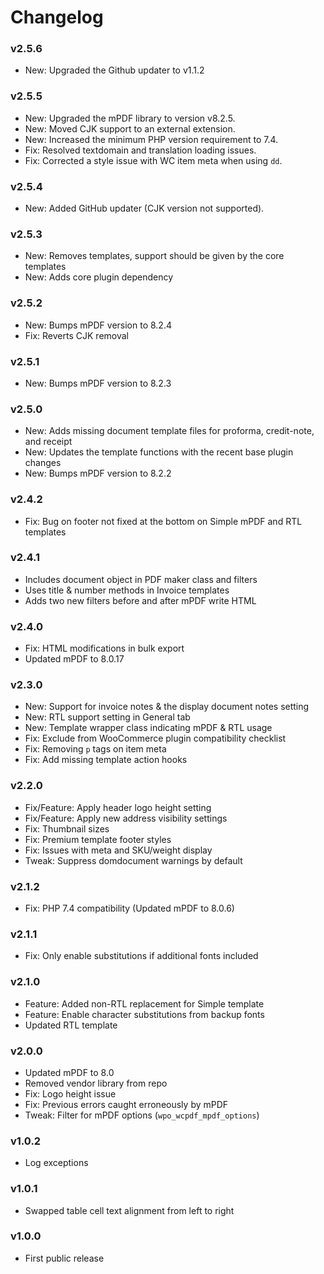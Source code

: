 # Changelog

### v2.5.6

- New: Upgraded the Github updater to v1.1.2

### v2.5.5

- New: Upgraded the mPDF library to version v8.2.5.
- New: Moved CJK support to an external extension.
- New: Increased the minimum PHP version requirement to 7.4.
- Fix: Resolved textdomain and translation loading issues.
- Fix: Corrected a style issue with WC item meta when using `dd`.

### v2.5.4

- New: Added GitHub updater (CJK version not supported).

### v2.5.3

- New: Removes templates, support should be given by the core templates
- New: Adds core plugin dependency

### v2.5.2

- New: Bumps mPDF version to 8.2.4
- Fix: Reverts CJK removal

### v2.5.1

- New: Bumps mPDF version to 8.2.3

### v2.5.0

- New: Adds missing document template files for proforma, credit-note, and receipt
- New: Updates the template functions with the recent base plugin changes
- New: Bumps mPDF version to 8.2.2

### v2.4.2

- Fix: Bug on footer not fixed at the bottom on Simple mPDF and RTL templates

### v2.4.1

- Includes document object in PDF maker class and filters
- Uses title & number methods in Invoice templates
- Adds two new filters before and after mPDF write HTML

### v2.4.0

- Fix: HTML modifications in bulk export
- Updated mPDF to 8.0.17

### v2.3.0

- New: Support for invoice notes & the display document notes setting
- New: RTL support setting in General tab
- New: Template wrapper class indicating mPDF & RTL usage
- Fix: Exclude from WooCommerce plugin compatibility checklist
- Fix: Removing `p` tags on item meta
- Fix: Add missing template action hooks

### v2.2.0

- Fix/Feature: Apply header logo height setting
- Fix/Feature: Apply new address visibility settings
- Fix: Thumbnail sizes
- Fix: Premium template footer styles
- Fix: Issues with meta and SKU/weight display
- Tweak: Suppress domdocument warnings by default

### v2.1.2

- Fix: PHP 7.4 compatibility (Updated mPDF to 8.0.6)

### v2.1.1

- Fix: Only enable substitutions if additional fonts included

### v2.1.0

- Feature: Added non-RTL replacement for Simple template
- Feature: Enable character substitutions from backup fonts
- Updated RTL template

### v2.0.0

- Updated mPDF to 8.0
- Removed vendor library from repo
- Fix: Logo height issue
- Fix: Previous errors caught erroneously by mPDF
- Tweak: Filter for mPDF options (`wpo_wcpdf_mpdf_options`)

### v1.0.2

- Log exceptions

### v1.0.1

- Swapped table cell text alignment from left to right

### v1.0.0

- First public release